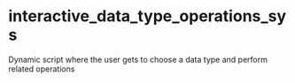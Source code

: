 # interactive_data_type_operations_sys
Dynamic script where the user gets to choose a data type and perform related operations
